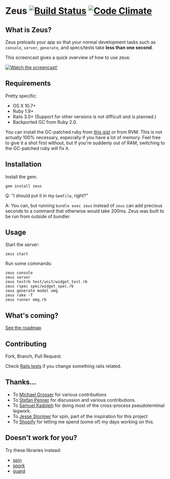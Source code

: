# Zeus [![Build Status](https://secure.travis-ci.org/burke/zeus.png?branch=master)](http://travis-ci.org/burke/zeus) [![Code Climate](https://codeclimate.com/badge.png)](https://codeclimate.com/github/burke/zeus)

## What is Zeus?

Zeus preloads your app so that your normal development tasks such as `console`, `server`, `generate`, and specs/tests take **less than one second**.

This screencast gives a quick overview of how to use zeus:

[![Watch the screencast!](http://s3.amazonaws.com/burkelibbey/vimeo-zeus.png)](http://vimeo.com/burkelibbey/zeus)

## Requirements

Pretty specific:

* OS X 10.7+
* Ruby 1.9+
* Rails 3.0+ (Support for other versions is not difficult and is planned.)
* Backported GC from Ruby 2.0.

You can install the GC-patched ruby from [this gist](https://gist.github.com/1688857) or from RVM.  This is not actually 100% necessary, especially if you have a lot of memory. Feel free to give it a shot first without, but if you're suddenly out of RAM, switching to the GC-patched ruby will fix it.

## Installation

Install the gem.

    gem install zeus

Q: "I should put it in my `Gemfile`, right?"

A: You can, but running `bundle exec zeus` instead of `zeus` can add precious seconds to a command that otherwise would take 200ms. Zeus was built to be run from outside of bundler.

## Usage

Start the server:

    zeus start

Run some commands:

    zeus console
    zeus server
    zeus testrb test/unit/widget_test.rb
    zeus rspec spec/widget_spec.rb
    zeus generate model omg
    zeus rake -T
    zeus runner omg.rb

## What's coming?

[See the roadmap](https://github.com/burke/zeus/wiki/Roadmap)

## Contributing

Fork, Branch, Pull Request.

Check [Rails tests](https://github.com/burke/zeus-extended-testcases) if you change something rails related.

## Thanks...

* To [Michael Grosser](http://github.com/grosser) for various contributions
* To [Stefan Penner](http://github.com/stefanpenner) for discussion and various contributions.
* To [Samuel Kadolph](http://github.com/samuelkadolph) for doing most of the cross-process pseudoterminal legwork.
* To [Jesse Storimer](http://github.com/jstorimer) for spin, part of the inspiration for this project
* To [Shopify](http://github.com/Shopify) for letting me spend (some of) my days working on this.

## Doesn't work for you?

Try these libraries instead:

* [spin](https://github.com/jstorimer/spin)
* [spork](https://github.com/sporkrb/spork)
* [guard](https://github.com/guard/guard)

